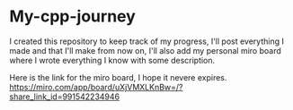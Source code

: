 # My-cpp-journey
I created this repository to keep track of my progress, I'll post everything I made and that I'll make from now on, I'll also add my personal miro board where I wrote everything I know with some description.

Here is the link for the miro board, I hope it nevere expires.
https://miro.com/app/board/uXjVMXLKnBw=/?share_link_id=991542234946
